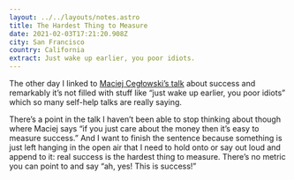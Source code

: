 ```yaml
---
layout: ../../layouts/notes.astro
title: The Hardest Thing to Measure
date: 2021-02-03T17:21:20.908Z
city: San Francisco
country: California
extract: Just wake up earlier, you poor idiots.
---
```


The other day I linked to [Maciej Cegłowski’s talk](https://youtu.be/eky5uKILXtM) about success and remarkably it’s not filled with stuff like “just wake up earlier, you poor idiots” which so many self-help talks are really saying.

There’s a point in the talk I haven’t been able to stop thinking about though where Maciej says “if you just care about the money then it’s easy to measure success.” And I want to finish the sentence because something is just left hanging in the open air that I need to hold onto or say out loud and append to it: real success is the hardest thing to measure. There’s no metric you can point to and say “ah, yes! This is success!”
